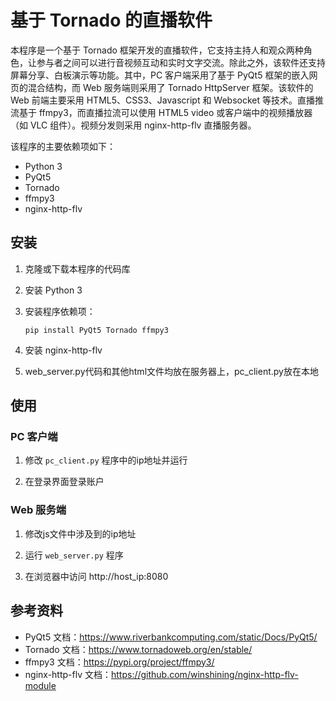 # 基于 Tornado 的直播软件
本程序是一个基于 Tornado 框架开发的直播软件，它支持主持人和观众两种角色，让参与者之间可以进行音视频互动和实时文字交流。除此之外，该软件还支持屏幕分享、白板演示等功能。其中，PC 客户端采用了基于 PyQt5 框架的嵌入网页的混合结构，而 Web 服务端则采用了 Tornado HttpServer 框架。该软件的 Web 前端主要采用 HTML5、CSS3、Javascript 和 Websocket 等技术。直播推流基于 ffmpy3，而直播拉流可以使用 HTML5 video 或客户端中的视频播放器（如 VLC 组件）。视频分发则采用 nginx-http-flv 直播服务器。

该程序的主要依赖项如下：

- Python 3
- PyQt5
- Tornado
- ffmpy3
- nginx-http-flv

## 安装

1. 克隆或下载本程序的代码库

2. 安装 Python 3

3. 安装程序依赖项：

    ```
    pip install PyQt5 Tornado ffmpy3
    ```

4. 安装 nginx-http-flv

5. web_server.py代码和其他html文件均放在服务器上，pc_client.py放在本地

## 使用

### PC 客户端

1. 修改 `pc_client.py` 程序中的ip地址并运行

2. 在登录界面登录账户


### Web 服务端

1. 修改js文件中涉及到的ip地址

2. 运行 `web_server.py` 程序

3. 在浏览器中访问 http://host_ip:8080

## 参考资料

- PyQt5 文档：https://www.riverbankcomputing.com/static/Docs/PyQt5/
- Tornado 文档：https://www.tornadoweb.org/en/stable/
- ffmpy3 文档：https://pypi.org/project/ffmpy3/
- nginx-http-flv 文档：https://github.com/winshining/nginx-http-flv-module
